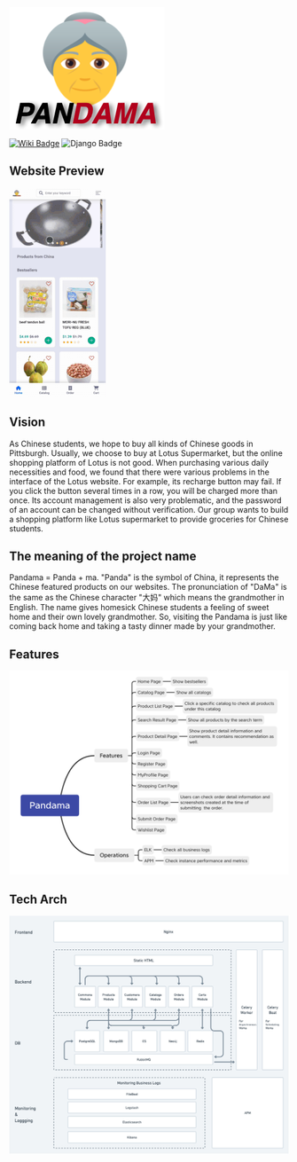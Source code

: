 
![logo](./docs/assets/logo.png)

[![Wiki Badge](https://img.shields.io/badge/Gitbook-Pandama-yellow)](https://github.com/liuninglin/pandama/wiki)<space><space>
![Django Badge](https://img.shields.io/badge/Django-3.2-green)<space><space>

## Website Preview

![preview](./docs/assets/preview-small.gif)

## Vision

As Chinese students, we hope to buy all kinds of Chinese goods in Pittsburgh. Usually, we choose to buy at Lotus Supermarket, but the online shopping platform of Lotus is not good. When purchasing various daily necessities and food, we found that there were various problems in the interface of the Lotus website. For example, its recharge button may fail. If you click the button several times in a row, you will be charged more than once. Its account management is also very problematic, and the password of an account can be changed without verification. Our group wants to build a shopping platform like Lotus supermarket to provide groceries for Chinese students.

## The meaning of the project name

Pandama = Panda + ma. "Panda" is the symbol of China, it represents the Chinese featured products on our websites. The pronunciation of "DaMa" is the same as the Chinese character "大妈" which means the grandmother in English. The name gives homesick Chinese students a feeling of sweet home and their own lovely grandmother. So, visiting the Pandama is just like coming back home and taking a tasty dinner made by your grandmother.

## Features

![preview](./docs/assets/features.png)

## Tech Arch

![preview](./docs/assets/tech_arch.png)
